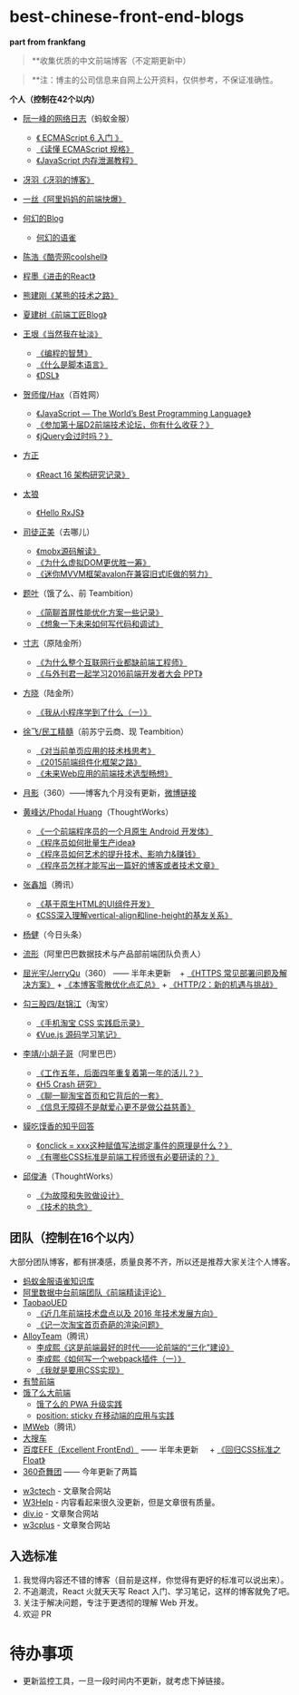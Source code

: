 # best-chinese-front-end-blogs
**part from frankfang**

> **收集优质的中文前端博客（不定期更新中）

> **注：博主的公司信息来自网上公开资料，仅供参考，不保证准确性。

 **个人（控制在42个以内）**

* [阮一峰的网络日志](http://www.ruanyifeng.com/blog/javascript/)（蚂蚁金服）
    + [《 ECMAScript 6 入门 》](http://es6.ruanyifeng.com)
    + [《读懂 ECMAScript 规格》](http://www.ruanyifeng.com/blog/2015/11/ecmascript-specification.html)
    + [《JavaScript 内存泄漏教程》](http://www.ruanyifeng.com/blog/2017/04/memory-leak.html)
* [冴羽《冴羽的博客》](https://github.com/woshiqiang1/Blog)
* [一丝《阿里妈妈的前端快爆》](https://zhuanlan.zhihu.com/mm-fe)
* [何幻的Blog](https://thzt.github.io/archives/)
    + [何幻的语雀](https://www.yuque.com/thzt)
* [陈浩《酷壳网coolshell》](https://coolshell.cn/featured)
* [程墨《进击的React》](https://zhuanlan.zhihu.com/advancing-react)
* [熊建刚《某熊的技术之路》](https://zhuanlan.zhihu.com/wxyyxc1992)
* [夏建树《前端工匠Blog》](https://github.com/ljianshu/Blog)
* [王垠《当然我在扯淡》](http://www.yinwang.org/#)
    + [《编程的智慧》](http://www.yinwang.org/blog-cn/2015/11/21/programming-philosophy)
    + [《什么是脚本语言》](http://www.yinwang.org/blog-cn/2013/03/29/scripting-language)
    + [《DSL》](http://www.yinwang.org/blog-cn/2017/05/25/dsl)
* [贺师俊/Hax](https://github.com/hax/hax.github.com/issues)（百姓网）
    + [《JavaScript — The World’s Best Programming Language》](http://johnhax.net/2015/js-the-best/)
    + [《参加第十届D2前端技术论坛，你有什么收获？》](https://www.zhihu.com/question/38637676/answer/77889487)
    + [《jQuery会过时吗？》](https://www.zhihu.com/question/34892985/answer/60466608)
* [方正](https://zhuanlan.zhihu.com/floveluy)
  
    + [《React 16 架构研究记录》](https://zhuanlan.zhihu.com/p/36926155)
* [太狼](https://blog.lynvv.xyz/)
  
    + [《Hello RxJS》](https://blog.lynvv.xyz/2016/10/31/Hello_Rx/)
* [司徒正美](http://www.cnblogs.com/rubylouvre/)（去哪儿）
    + [《mobx源码解读》](http://www.cnblogs.com/rubylouvre/p/6058045.html)
    + [《为什么虚拟DOM更优胜一筹》](http://www.cnblogs.com/rubylouvre/p/5012458.html) 
    + [《迷你MVVM框架avalon在兼容旧式IE做的努力》](http://www.cnblogs.com/rubylouvre/p/3598133.html)
* [题叶](https://segmentfault.com/u/jiyinyiyong/articles)（饿了么、前 Teambition）
    + [《简聊首屏性能优化方案一些记录》](https://segmentfault.com/a/1190000004287098) 
    + [《想象一下未来如何写代码和调试》](https://segmentfault.com/a/1190000003840866)
* [寸志](https://www.zhihu.com/people/stein.cun/posts)（原陆金所）
    + [《为什么整个互联网行业都缺前端工程师》](https://zhuanlan.zhihu.com/p/20598089)
    + [《与外刊君一起学习2016前端开发者大会 PPT》](https://zhuanlan.zhihu.com/p/20662724)
* [方晓](https://www.zhihu.com/people/fang-xiao-93/posts)（陆金所）
  
    + [《我从小程序学到了什么（一）》](https://zhuanlan.zhihu.com/p/36203122)
* [徐飞/民工精髓](https://github.com/xufei/blog)（前苏宁云商、现 Teambition）
    + [《对当前单页应用的技术栈思考》](https://github.com/xufei/blog/issues/37)
    + [《2015前端组件化框架之路》](https://github.com/xufei/blog/issues/19) 
    + [《未来Web应用的前端技术选型畅想》](https://github.com/xufei/blog/issues/24)
* [月影](https://www.h5jun.com/archives/)（360）——博客九个月没有更新，[微博链接](https://weibo.com/silverna)
* [黄峰达/Phodal Huang](https://github.com/phodal/articles/issues)（ThoughtWorks）
    + [《一个前端程序员的一个月原生 Android 开发体》](https://github.com/phodal/articles/issues/48)
    + [《程序员如何批量生产idea》](https://www.phodal.com/blog/how-to-create-ideas/)  
    + [《程序员如何艺术的提升技术、影响力&赚钱》](https://www.phodal.com/blog/how-to-make-money-and-improve-impact/)  
    + [《程序员怎样才能写出一篇好的博客或者技术文章》](https://www.phodal.com/blog/programmer-how-to-write-a-good-article/)
* [张鑫旭](http://www.zhangxinxu.com/wordpress/)（腾讯）
    + [《基于原生HTML的UI组件开发》](http://www.zhangxinxu.com/wordpress/2016/01/development-of-ui-components-based-on-native-html/) 
    + [《CSS深入理解vertical-align和line-height的基友关系》](http://www.zhangxinxu.com/wordpress/2015/08/css-deep-understand-vertical-align-and-line-height/) 
* [杨健](https://www.zhihu.com/people/hardfist/posts)（今日头条）
* [流形](https://www.zhihu.com/people/arcthur/posts)（阿里巴巴数据技术与产品部前端团队负责人）
* [屈光宇/JerryQu](https://imququ.com/post/series.html)（360） —— 半年未更新
    + [《HTTPS 常见部署问题及解决方案》](https://imququ.com/post/troubleshooting-https.html)
        + [《本博客零散优化点汇总》](https://imququ.com/post/summary-of-my-blog-optimization.html) 
        + [《HTTP/2：新的机遇与挑战》](https://imququ.com/post/http2-new-opportunities-and-challenges.html)
* [勾三股四/赵锦江](http://jiongks.name/)（淘宝）
    + [《手机淘宝 CSS 实践启示录》](http://jiongks.name/slides/css-memos/)
    + [《Vue.js 源码学习笔记》](http://jiongks.name/blog/vue-code-review/)
* [李靖/小胡子哥](http://barretlee.com/entry/)（阿里巴巴）
  
    + [《工作五年，后面四年重复着第一年的活儿？》](http://barretlee.com/blog/2016/07/21/donnot-repeat-yourself/)
    + [《H5 Crash 研究》](http://barretlee.com/blog/2016/05/30/h5-crash-research/)
    + [《聊一聊淘宝首页和它背后的一套》](http://barretlee.com/blog/2016/06/02/thing-about-taobao-homepage/)
    + [《信息无障碍不是献爱心更不是做公益慈善》](http://barretlee.com/blog/2016/02/28/step-in-aria/)
* [貘吃馍香的知乎回答](https://www.zhihu.com/people/tapir/answers/by_votes)
    + [《onclick = xxx这种赋值写法绑定事件的原理是什么？》](https://www.zhihu.com/question/43728074/answer/96396431)
    + [《有哪些CSS标准是前端工程师很有必要研读的？》](https://www.zhihu.com/question/41191048/answer/90058208)
* [邱俊涛](http://icodeit.org/blog/archives/)（ThoughtWorks）
    + [《为故障和失败做设计》](http://icodeit.org/2016/05/design-for-failure/)
    + [《技术的执念》](http://icodeit.org/2016/02/pitfall-of-technology/)

    

## 团队（控制在16个以内）

大部分团队博客，都有拼凑感，质量良莠不齐，所以还是推荐大家关注个人博客。
* [蚂蚁金服语雀知识库](https://www.yuque.com/ant-h5)
* [阿里数据中台前端团队《前端精读评论》](https://zhuanlan.zhihu.com/FrontendPerusal)
* [TaobaoUED](http://taobaofed.org/categories/Web%E5%BC%80%E5%8F%91/)
    + [《近几年前端技术盘点以及 2016 年技术发展方向》](http://taobaofed.org/blog/2016/01/04/font-end-tech-inventory/)
    + [《记一次淘宝首页奇葩的渲染问题》](http://taobaofed.org/blog/2015/11/23/a-strange-bug-research-at-taobao-home-page/)
* [AlloyTeam](http://www.alloyteam.com/)（腾讯）
    + [李成熙《这是前端最好的时代——论前端的“三化”建设》](https://github.com/lcxfs1991/blog/issues/3)
    + [李成熙《如何写一个webpack插件（一）》](https://github.com/lcxfs1991/blog/issues/1)
    + [《我就是要用CSS实现》](http://www.alloyteam.com/2016/01/let-see-css-world/)
* [有赞前端](https://tech.youzan.com/tag/front-end/)
* [饿了么大前端](https://fe.ele.me/)
   + [饿了么的 PWA 升级实践](https://zhuanlan.zhihu.com/p/27853228)
   + [position: sticky 在移动端的应用与实践](https://fe.ele.me/position-sticky-zai-yi-dong-duan-de-ying-yong-yu-shi-jian/)
* [IMWeb](http://imweb.io/)（腾讯）
* [大搜车](https://blog.souche.com/)
* [百度EFE（Excellent FrontEnd）](http://efe.baidu.com/) —— 半年未更新
     + [《回归CSS标准之Float》](http://efe.baidu.com/blog/float/)
* [360奇舞团](http://www.75team.com/) —— 今年更新了两篇
+ [w3ctech](http://www.w3ctech.com/) - 文章聚合网站
+ [W3Help](http://w3help.org/zh-cn/home/compatibility.html) - 内容看起来很久没更新，但是文章很有质量。 
+ [div.io](http://div.io/#/welcome) - 文章聚合网站
+ [w3cplus](http://www.w3cplus.com/) - 文章聚合网站

 

## 入选标准

1. 我觉得内容还不错的博客（目前是这样，你觉得有更好的标准可以说出来）。
2. 不追潮流，React 火就天天写 React 入门、学习笔记，这样的博客就免了吧。
3. 关注于解决问题，专注于更透彻的理解 Web 开发。
4. 欢迎 PR

# 待办事项

+ 更新监控工具，一旦一段时间内不更新，就考虑下掉链接。

